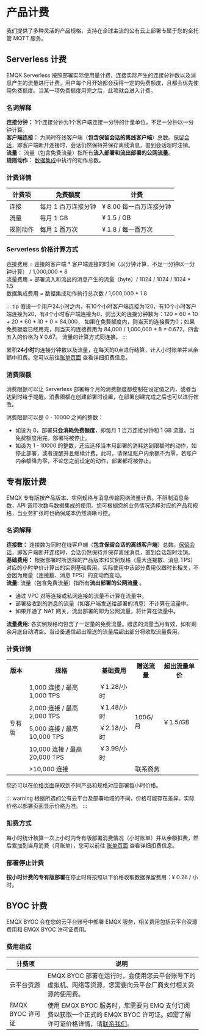 # 产品计费

我们提供了多种灵活的产品规格，支持在全球主流的公有云上部署专属于您的全托管 MQTT 服务。

## Serverless 计费

EMQX Serverless 按照部署实际使用量计费，连接实际产生的连接分钟数以及消息产生的流量进行计费。用户每个月开始都会获得一定的免费额度，且都会优先使用免费额度。当某一项免费额度用完之后，此项就会进入计费。


### 名词解释

**连接分钟：** 1个连接分钟为1个客户端连接一分钟的计量单位，不足一分钟以一分钟计算。<br />
**客户端连接：** 为同时在线客户端（**包含保留会话的离线客户端**）总数。[保留会话](https://www.emqx.com/zh/blog/mqtt-session)，即客户端断开连接时，会话仍然保持并保存离线消息，直到会话超时注销。<br />
**流量：** 流量（包含免费流量）指所有**流入部署和流出部署的公网流量**。<br />
**规则动作：** [数据集成](../data_integration/introduction.md)中执行的动作总数。


### 计费详情

| **计费项**         | **免费额度**                | **计费**           |
| -------------------- | ----------------------- | ------------------|
| 连接       | 每月 1 百万连接分钟      | ¥ 8.00 每一百万连接分钟                                |
| 流量     | 每月 1 GB           | ¥ 1.5 / GB                         |
| 规则动作     | 每月 1 百万次           | ¥ 1.8 / 每一百万次                         |


### Serverless 价格计算方式

连接费用 = 连接的客户端 * 客户端连接的时间（以分钟计算，不足一分钟以一分钟计算） / 1,000,000 *  8 <br/>
流量费用 = 部署流入和流出的消息产生的流量（byte）/ 1024 / 1024 / 1024 * 1.5 <br />
数据集成费用 = 数据集成动作执行总次数 / 1,000,000 *  1.8


::: tip
假设一个用户24小时之内，有10个小时客户端连接为120，有10个小时客户端连接为20，有4个小时客户端连接为0，则当天的连接分钟数为：120 * 60 * 10 + 20 * 60 * 10 + 0 = 84,000， 如果在免费额度内，则当天的连接费为0；如果免费额度已经用完，则当天的连接费用为 84,000 / 1,000,000 * 8 = 0.672，四舍五入的价格为 ¥ 0.67。
流量的计算方式同连接。
:::

累积**24小时**的连接分钟数以及流量，在每天的0点进行结算，计入小时账单并从余额中扣费。您可以前往[账单页面](../billing/overview.md) 查看详细扣费信息。

### 消费限额
消费限额可以让 Serverless 部署每个月的消费额度都控制在设定值之内，或者当达到时给予提醒。消费限额在创建部署时设置，在部署创建完成之后也可以进行修改。

消费限额可以是 0 - 10000 之间的整数：
- 如设为 0，部署**只会消耗免费额度**，即每月 1 百万连接分钟和 1 GB 流量。当免费额度用完，部署将被停止。
- 如设为 1 - 10000 的整数，还应选择当本月部署的消耗达到限额时的动作，如停止部署，或者提醒并且继续计费。此时，请保证账户内余额不为零，若账户内余额降为零，不论您之前设定的动作，部署都将被停止。

## 专有版计费

EMQX 专有版按产品版本、实例规格与消息传输网络流量计费。不限制消息条数，API 调用次数与数据集成的使用。您可根据您的业务情况选择对应的产品和规格，当业务扩张时也确保成本仍然清晰可控。

### 名词解释

**连接数：** 连接数为同时在线客户端（**包含保留会话的离线客户端**）总数。[保留会话](https://www.emqx.com/zh/blog/mqtt-session)，即客户端断开连接时，会话仍然保持并保存离线消息，直到会话超时注销。<br />
**基础费用：** 根据部署时所选择的产品版本和实例规格（最大连接数、消息 TPS）对应的小时单价计算出的实例基础费用。实际使用中该部分费用仅跟时长相关，不会因为用量（连接数、消息 TPS）的变动而变动。<br />
**流量:** 流量（包含免费流量）指所有**流出部署的公网流量** 。
   - 通过 VPC 对等连接或私网连接的流量不计算在流量中。
   - 部署接收到的消息的流量（如客户端发送给部署的消息）不计算在流量中。
   - 如果开通了 NAT 网关，流出部署的即为公网流量，将计算在流量中。

**流量费用:** 各实例规格均包含了一定量的免费流量。赠送的流量当月有效，如有剩余月底自动清空。当设备通信超出赠送的流量后超出部分将收取流量费用。

### 计费详情
<table>
   <tr>
      <th>版本</th>
      <th>规格</th>
      <th>基础费用</th>
      <th>赠送流量</th>
      <th>超出流量单价</th>
   </tr>
   <tr>
      <td rowspan="5">专有版</td>
      <td>1,000 连接 / 最高 1,000 TPS</td>
      <td>￥1.28/小时</td>
      <td rowspan="4">100G/月</td>
      <td rowspan="4">￥1.5/GB</td>
   </tr>
   <tr>
      <td>2,000 连接 / 最高 2,000 TPS</td>
      <td>￥1.48/小时</td>
   </tr>
   <tr>
      <td>5,000 连接 / 最高 10,000 TPS</td>
      <td>￥2.18/小时</td>
   </tr>
   <tr>
      <td>10,000 连接 / 最高 20,000 TPS</td>
      <td>￥3.99/小时</td>
   </tr>
   <tr>
      <td>>10,000 连接</td>
      <td colspan="3" align="center">联系商务</td>
   </tr>
</table>


您还可以在[价格页面](https://www.emqx.com/zh/pricing)获取到不同产品和规格对应部署每小时价格。

::: warning
根据所选的公有云平台及部署地域的不同，价格可能存在差异。实际价格以部署页面显示价格为准。
:::

### 扣费方式

每小时统计核算一次上小时内专有版部署消费情况（小时账单）并从余额扣费，然后累加到当月消费（月账单），您可以前往 [账单页面](../billing/overview.md) 查看详细扣费信息。


### 部署停止计费
**按小时计费的专有版部署**在停止时将按照以下价格收取数据保留费用：¥ 0.26 / 小时。

## BYOC 计费

EMQX BYOC 会在您的云平台账号中部署 EMQX 服务，相关费用包括云平台资源费用和 EMQX BYOC 许可证费用。

### 费用组成

| **计费项**             | **说明**                                                                                                                                |
|---------------------|---------------------------------------------------------------------------------------------------------------------------------------|
| 云平台资源               | EMQX BYOC 部署在运行时，会使用您云平台账号下的虚拟机、网络等资源，您需要向云平台厂商支付相关资源的使用费。                                                                      |
| EMQX BYOC 许可证 | 使用 EMQX BYOC 服务时，您需要向 EMQ 支付订阅费以获取一个正式的 EMQX BYOC 许可证。如需了解许可证价格详情，请[联系我们](https://www.emqx.com/zh/contact?product=cloud)。 |